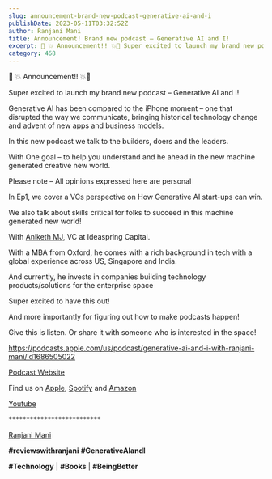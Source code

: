 ```yaml
---
slug: announcement-brand-new-podcast-generative-ai-and-i
publishDate: 2023-05-11T03:32:52Z
author: Ranjani Mani
title: Announcement! Brand new podcast – Generative AI and I! 
excerpt: 💫 💥 Announcement!! 💥💫 Super excited to launch my brand new podcast – Generative AI and I! Generative AI has been compared to the iPhone moment – one that disrupted the way we communicate, bringing historical technology change and advent of new apps and business models. In this new podcast we talk to the builders,  ... 
category: 468
---
```


💫 💥 Announcement!! 💥💫

Super excited to launch my brand new podcast – Generative AI and I!

Generative AI has been compared to the iPhone moment – one that disrupted the way we communicate, bringing historical technology change and advent of new apps and business models.

In this new podcast we talk to the builders, doers and the leaders.

With One goal – to help you understand and he ahead in the new machine generated creative new world.

Please note – All opinions expressed here are personal

In Ep1, we cover a VCs perspective on How Generative AI start-ups can win.

We also talk about skills critical for folks to succeed in this machine generated new world!

With [Aniketh MJ](https://www.linkedin.com/feed/#), VC at Ideaspring Capital.

With a MBA from Oxford, he comes with a rich background in tech with a global experience across US, Singapore and India.

And currently, he invests in companies building technology products/solutions for the enterprise space

Super excited to have this out!

And more importantly for figuring out how to make podcasts happen!

Give this is listen. Or share it with someone who is interested in the space!

https://podcasts.apple.com/us/podcast/generative-ai-and-i-with-ranjani-mani/id1686505022

[Podcast Website](https://indianacademyofgenerativeai.podbean.com/)

Find us on [Apple](https://podcasts.apple.com/us/podcast/generative-ai-and-i-with-ranjani-mani/id1686505022), [Spotify](https://open.spotify.com/show/3nnRc5woGyeUaRyq0THsOJ) and [Amazon](https://music.amazon.com/podcasts/ca06b306-e283-4517-989c-21975c72c6aa)

[Youtube](http://Youtube)

\*\*\*\*\*\*\*\*\*\*\*\*\*\*\*\*\*\*\*\*\*\*\*\*\*\*

[Ranjani Mani](https://www.linkedin.com/feed/#)

**#reviewswithranjani** **#GenerativeAIandI**

**#Technology** | **#Books** | **#BeingBetter**
